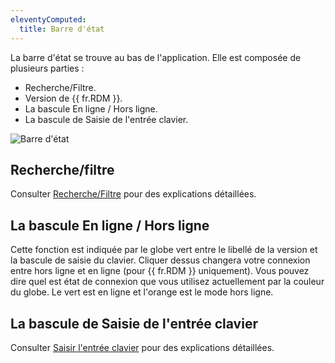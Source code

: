 ```yaml
---
eleventyComputed:
  title: Barre d'état
---
```

La barre d'état se trouve au bas de l'application. Elle est composée de plusieurs parties :

* Recherche/Filtre.
* Version de {{ fr.RDM }}.
* La bascule En ligne / Hors ligne.
* La bascule de Saisie de l'entrée clavier.

![Barre d'état](https://cdnweb.devolutions.net/docs/fr/rdm/windows/clip10988.png)

## Recherche/filtre

Consulter [Recherche/Filtre](/fr/rdm/windows/user-interface/status-bar/search-filter/) pour des explications détaillées.

## La bascule En ligne / Hors ligne

Cette fonction est indiquée par le globe vert entre le libellé de la version et la bascule de saisie du clavier. Cliquer dessus changera votre connexion entre hors ligne et en ligne (pour {{ fr.RDM }} uniquement). Vous pouvez dire quel est état de connexion que vous utilisez actuellement par la couleur du globe. Le vert est en ligne et l'orange est le mode hors ligne.

## La bascule de Saisie de l'entrée clavier

Consulter [Saisir l'entrée clavier](/fr/rdm/windows/user-interface/status-bar/grab-input/) pour des explications détaillées.
